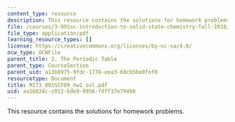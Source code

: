 ```yaml
---
content_type: resource
description: This resource contains the solutions for homework problems.
file: /courses/3-091sc-introduction-to-solid-state-chemistry-fall-2010/aa16834cc012bde99956fdff37e794b8_MIT3_091SCF09_hw2_sol.pdf
file_type: application/pdf
learning_resource_types: []
license: https://creativecommons.org/licenses/by-nc-sa/4.0/
ocw_type: OCWFile
parent_title: 2. The Periodic Table
parent_type: CourseSection
parent_uid: a13b8975-9fdc-1778-eea3-68cb5be8fef0
resourcetype: Document
title: MIT3_091SCF09_hw2_sol.pdf
uid: aa16834c-c012-bde9-9956-fdff37e794b8
---
```

This resource contains the solutions for homework problems.